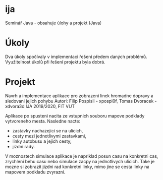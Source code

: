 # ija
Seminář Java - obsahuje úlohy a projekt (Java)

# Úkoly
Dva úkoly spočívaly v implementaci řešení předem daných problémů. Využitelnost úkolů při řešení projektu byla dobrá.

# Projekt
Navrh a implementace aplikace pro zobrazeni linek hromadne dopravy a sledovani jejich pohybu
Autori: Filip Pospisil - xpospi0f, Tomas Dvoracek - xdvora3d
IJA 2019/2020, FIT VUT

Aplikace po spusteni nacita ze vstupnich souboru mapove podklady vytvoreneho mesta. Nasledne nacte: 
- zastavky nachazejici se na ulicich,
- cesty mezi jednotlivymi zastavkami,
- linky autobusu a jejich cesty,
- jizdni rady.

V moznostech simulace aplikace je napriklad posun casu na konkretni cas, zrychleni behu casu nebo simulace zacpy na jednotlivych ulicich. Take je mozne si zobrazit jizdni rad konkretni linky, mimo jine se cesta linky na mapovem podkladu zvyrazni.
